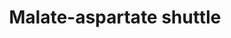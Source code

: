 ---
annotations:
- id: PW:0000002
  parent: classic metabolic pathway
  type: Pathway Ontology
  value: classic metabolic pathway
- id: PW:0000026
  parent: classic metabolic pathway
  type: Pathway Ontology
  value: citric acid cycle pathway
- id: PW:0000026
  parent: classic metabolic pathway
  type: Pathway Ontology
  value: citric acid cycle pathway
- id: PW:0000439
  parent: classic metabolic pathway
  type: Pathway Ontology
  value: aspartic acid/aspartate metabolic pathway
authors:
- Madeomuga
- MaintBot
- Khanspers
- Susan
- Eweitz
citedin: ''
communities:
- ONTOX
description: The malate-aspartate shuttle (sometimes also the malate shuttle) is a
  biochemical system for translocating electrons produced during glycolysis across
  the semipermeable inner membrane of the mitochondrion for oxidative phosphorylation
  in eukaryotes. These electrons enter the electron transport chain of the mitochondria
  via reduction equivalents to generate ATP. The shuttle system is required because
  the mitochondrial inner membrane is impermeable to NADH, the primary reducing equivalent
  of the electron transport chain. To circumvent this, malate carries the reducing
  equivalents across the membrane. https://en.wikipedia.org/wiki/Malate-aspartate_shuttle
last-edited: 2024-07-28
ndex: null
organisms:
- Homo sapiens
redirect_from:
- /index.php/Pathway:WP4315
- /instance/WP4315
- /instance/WP4315_r134827
revision: r134827
schema-jsonld:
- '@context': https://schema.org/
  '@id': https://wikipathways.github.io/pathways/WP4315.html
  '@type': Dataset
  creator:
    '@type': Organization
    name: WikiPathways
  description: The malate-aspartate shuttle (sometimes also the malate shuttle) is
    a biochemical system for translocating electrons produced during glycolysis across
    the semipermeable inner membrane of the mitochondrion for oxidative phosphorylation
    in eukaryotes. These electrons enter the electron transport chain of the mitochondria
    via reduction equivalents to generate ATP. The shuttle system is required because
    the mitochondrial inner membrane is impermeable to NADH, the primary reducing
    equivalent of the electron transport chain. To circumvent this, malate carries
    the reducing equivalents across the membrane. https://en.wikipedia.org/wiki/Malate-aspartate_shuttle
  keywords:
  - (S)-malate
  - Aspartate
  - GLAST
  - GOT2
  - Glutamate
  - MDH1
  - Oxalacetate
  - SLC25A11
  - a-Ketoglutarate
  license: CC0
  name: Malate-aspartate shuttle
seo: CreativeWork
title: Malate-aspartate shuttle
wpid: WP4315
---